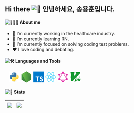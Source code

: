## Hi there <img src="https://user-images.githubusercontent.com/72663882/171687151-bb31c996-c9d2-49c8-b593-734946893b23.gif" alt="👋" aria-hidden="true" width="30" />  안녕하세요, 송용훈입니다.


#### <img src="https://raw.githubusercontent.com/Tarikul-Islam-Anik/Animated-Fluent-Emojis/master/Emojis/People/Technologist.png" alt="👨🏻‍💻" width="25" />  About me
- 🔭 I’m currently working in the healthcare industry.
- 🌱 I’m currently learning RN.
- 🎯 I’m currently focused on solving coding test problems.
- ❤️ I love coding and debating.


#### <img src="https://raw.githubusercontent.com/Tarikul-Islam-Anik/Animated-Fluent-Emojis/master/Emojis/Objects/Hammer%20and%20Wrench.png" alt="🛠️" width="20" />  Languages and Tools
&nbsp;&nbsp;
<code><img width="35" src="https://raw.githubusercontent.com/devicons/devicon/master/icons/python/python-original.svg" /></code>
<code><img width="35" src="https://raw.githubusercontent.com/devicons/devicon/master/icons/nodejs/nodejs-original.svg" /></code>
<code><img width="35" src="https://raw.githubusercontent.com/devicons/devicon/master/icons/typescript/typescript-original.svg" /></code>
<code><img width="35" src="https://raw.githubusercontent.com/devicons/devicon/master/icons/react/react-original.svg" /></code>
<code><img width="35" src="https://raw.githubusercontent.com/devicons/devicon/master/icons/graphql/graphql-plain.svg" /></code>
<code><img width="35" src="https://raw.githubusercontent.com/devicons/devicon/master/icons/vim/vim-plain.svg" /></code>
<!-- https://github.com/devicons/devicon/tree/master/icons/ --> 
<!-- https://www.vectorlogo.zone/  -->


#### <img src="https://raw.githubusercontent.com/Tarikul-Islam-Anik/Animated-Fluent-Emojis/master/Emojis/Travel%20and%20places/Rocket.png" alt="🚀" width="20" />  Stats

| <img width="400em" align="center" src="https://github-readme-stats.vercel.app/api?username=yonghun16&theme=transparent&hide_border=true" /> | <img align="center" width="300em" src="https://github-readme-stats.vercel.app/api/top-langs/?username=yonghun16&show_icons=true&include_all_commits=true&layout=compact&theme=transparent&hide_border=true"  /> |
| ------------- | ------------- |




<!--
**yonghun16/yonghun16** is a ✨ _special_ ✨ repository because its `README.md` (this file) appears on your GitHub profile.

Here are some ideas to get you started:

- 🔭 I’m currently working on ...
- 🌱 I’m currently learning ...
- 👯 I’m looking to collaborate on ...
- 🤔 I’m looking for help with ...
- 💬 Ask me about ...
- 📫 How to reach me: ...
- 😄 Pronouns: ...
- ⚡ Fun fact: ...
--> 
